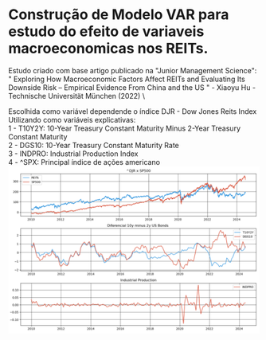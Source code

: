 # Construção de Modelo VAR para estudo do efeito de variaveis macroeconomicas nos REITs.
Estudo criado com base artigo publicado na "Junior Management Science": \
" Exploring How Macroeconomic Factors Affect REITs and Evaluating Its Downside Risk – Empirical Evidence From China and the US " - Xiaoyu Hu - Technische Universität München (2022) \

Escolhida como variável dependende  o índice DJR - Dow Jones Reits Index
Utilizando como variáveis explicativas:  \
1 - T10Y2Y: 10-Year Treasury Constant Maturity Minus 2-Year Treasury Constant Maturity \
2 - DGS10: 10-Year Treasury Constant Maturity Rate \
3 - INDPRO: Industrial Production Index \
4 - ^SPX: Principal índice de ações americano
![image](REITSxMacrovar.png)
